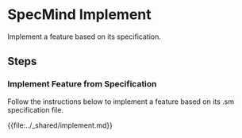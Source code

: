 # SpecMind Implement

Implement a feature based on its specification.

## Steps

### Implement Feature from Specification

Follow the instructions below to implement a feature based on its .sm specification file.

{{file:../_shared/implement.md}}
